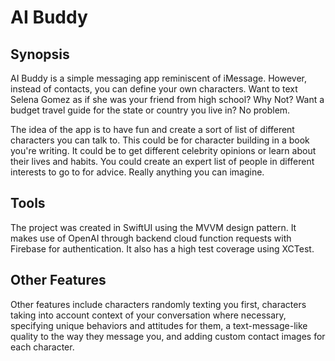 # AI Buddy

## Synopsis

AI Buddy is a simple messaging app reminiscent of iMessage. However, instead of contacts, you can define your own characters. Want to text Selena Gomez as if she was your friend from high school? Why Not? Want a budget travel guide for the state or country you live in? No problem. 

The idea of the app is to have fun and create a sort of list of different characters you can talk to. This could be for character building in a book you're writing. It could be to get different celebrity opinions or learn about their lives and habits. You could create an expert list of people in different interests to go to for advice. Really anything you can imagine. 

## Tools

The project was created in SwiftUI using the MVVM design pattern. It makes use of OpenAI through backend cloud function requests with Firebase for authentication. It also has a high test coverage using XCTest. 

## Other Features

Other features include characters randomly texting you first, characters taking into account context of your conversation where necessary, specifying unique behaviors and attitudes for them, a text-message-like quality to the way they message you, and adding custom contact images for each character.
